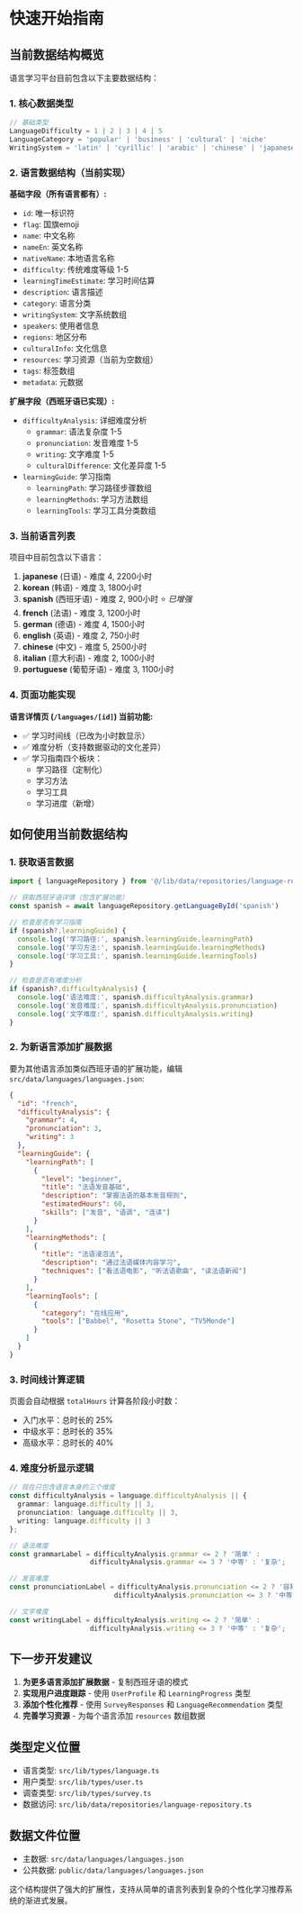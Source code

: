 # 快速开始指南

## 当前数据结构概览

语言学习平台目前包含以下主要数据结构：

### 1. 核心数据类型

```typescript
// 基础类型
LanguageDifficulty = 1 | 2 | 3 | 4 | 5
LanguageCategory = 'popular' | 'business' | 'cultural' | 'niche'
WritingSystem = 'latin' | 'cyrillic' | 'arabic' | 'chinese' | 'japanese' | 'korean' | 'devanagari' | 'other'
```

### 2. 语言数据结构（当前实现）

**基础字段（所有语言都有）:**
- `id`: 唯一标识符
- `flag`: 国旗emoji
- `name`: 中文名称
- `nameEn`: 英文名称
- `nativeName`: 本地语言名称
- `difficulty`: 传统难度等级 1-5
- `learningTimeEstimate`: 学习时间估算
- `description`: 语言描述
- `category`: 语言分类
- `writingSystem`: 文字系统数组
- `speakers`: 使用者信息
- `regions`: 地区分布
- `culturalInfo`: 文化信息
- `resources`: 学习资源（当前为空数组）
- `tags`: 标签数组
- `metadata`: 元数据

**扩展字段（西班牙语已实现）:**
- `difficultyAnalysis`: 详细难度分析
  - `grammar`: 语法复杂度 1-5
  - `pronunciation`: 发音难度 1-5
  - `writing`: 文字难度 1-5
  - `culturalDifference`: 文化差异度 1-5
- `learningGuide`: 学习指南
  - `learningPath`: 学习路径步骤数组
  - `learningMethods`: 学习方法数组
  - `learningTools`: 学习工具分类数组

### 3. 当前语言列表

项目中目前包含以下语言：

1. **japanese** (日语) - 难度 4, 2200小时
2. **korean** (韩语) - 难度 3, 1800小时
3. **spanish** (西班牙语) - 难度 2, 900小时 ⭐ *已增强*
4. **french** (法语) - 难度 3, 1200小时
5. **german** (德语) - 难度 4, 1500小时
6. **english** (英语) - 难度 2, 750小时
7. **chinese** (中文) - 难度 5, 2500小时
8. **italian** (意大利语) - 难度 2, 1000小时
9. **portuguese** (葡萄牙语) - 难度 3, 1100小时

### 4. 页面功能实现

**语言详情页 (`/languages/[id]`) 当前功能:**

- ✅ 学习时间线（已改为小时数显示）
- ✅ 难度分析（支持数据驱动的文化差异）
- ✅ 学习指南四个板块：
  - 学习路径（定制化）
  - 学习方法
  - 学习工具
  - 学习进度（新增）

## 如何使用当前数据结构

### 1. 获取语言数据

```typescript
import { languageRepository } from '@/lib/data/repositories/language-repository-instance'

// 获取西班牙语详情（包含扩展功能）
const spanish = await languageRepository.getLanguageById('spanish')

// 检查是否有学习指南
if (spanish?.learningGuide) {
  console.log('学习路径:', spanish.learningGuide.learningPath)
  console.log('学习方法:', spanish.learningGuide.learningMethods)
  console.log('学习工具:', spanish.learningGuide.learningTools)
}

// 检查是否有难度分析
if (spanish?.difficultyAnalysis) {
  console.log('语法难度:', spanish.difficultyAnalysis.grammar)
  console.log('发音难度:', spanish.difficultyAnalysis.pronunciation)
  console.log('文字难度:', spanish.difficultyAnalysis.writing)
}
```

### 2. 为新语言添加扩展数据

要为其他语言添加类似西班牙语的扩展功能，编辑 `src/data/languages/languages.json`:

```json
{
  "id": "french",
  "difficultyAnalysis": {
    "grammar": 4,
    "pronunciation": 3,
    "writing": 3
  },
  "learningGuide": {
    "learningPath": [
      {
        "level": "beginner",
        "title": "法语发音基础",
        "description": "掌握法语的基本发音规则",
        "estimatedHours": 60,
        "skills": ["发音", "语调", "连读"]
      }
    ],
    "learningMethods": [
      {
        "title": "法语浸泡法",
        "description": "通过法语媒体内容学习",
        "techniques": ["看法语电影", "听法语歌曲", "读法语新闻"]
      }
    ],
    "learningTools": [
      {
        "category": "在线应用",
        "tools": ["Babbel", "Rosetta Stone", "TV5Monde"]
      }
    ]
  }
}
```

### 3. 时间线计算逻辑

页面会自动根据 `totalHours` 计算各阶段小时数：

- 入门水平：总时长的 25%
- 中级水平：总时长的 35%
- 高级水平：总时长的 40%

### 4. 难度分析显示逻辑

```typescript
// 现在只包含语言本身的三个维度
const difficultyAnalysis = language.difficultyAnalysis || {
  grammar: language.difficulty || 3,
  pronunciation: language.difficulty || 3,
  writing: language.difficulty || 3
};

// 语法难度
const grammarLabel = difficultyAnalysis.grammar <= 2 ? '简单' :
                    difficultyAnalysis.grammar <= 3 ? '中等' : '复杂';

// 发音难度
const pronunciationLabel = difficultyAnalysis.pronunciation <= 2 ? '容易' :
                          difficultyAnalysis.pronunciation <= 3 ? '中等' : '困难';

// 文字难度
const writingLabel = difficultyAnalysis.writing <= 2 ? '简单' :
                    difficultyAnalysis.writing <= 3 ? '中等' : '复杂';
```

## 下一步开发建议

1. **为更多语言添加扩展数据** - 复制西班牙语的模式
2. **实现用户进度跟踪** - 使用 `UserProfile` 和 `LearningProgress` 类型
3. **添加个性化推荐** - 使用 `SurveyResponses` 和 `LanguageRecommendation` 类型
4. **完善学习资源** - 为每个语言添加 `resources` 数组数据

## 类型定义位置

- 语言类型: `src/lib/types/language.ts`
- 用户类型: `src/lib/types/user.ts`
- 调查类型: `src/lib/types/survey.ts`
- 数据访问: `src/lib/data/repositories/language-repository.ts`

## 数据文件位置

- 主数据: `src/data/languages/languages.json`
- 公共数据: `public/data/languages/languages.json`

这个结构提供了强大的扩展性，支持从简单的语言列表到复杂的个性化学习推荐系统的渐进式发展。